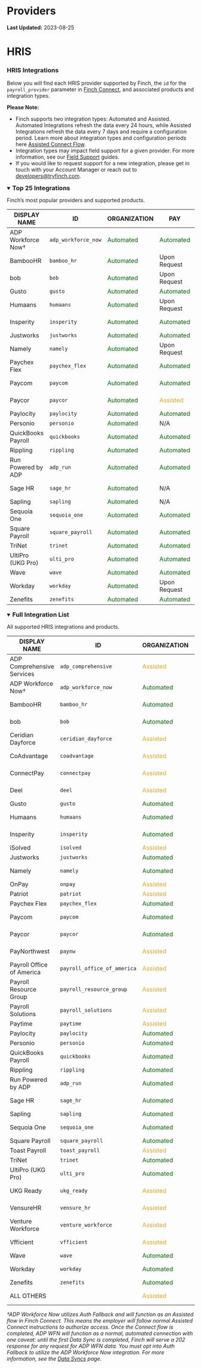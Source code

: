 # Providers

**Last Updated:** 2023-08-25

# HRIS

### HRIS Integrations

Below you will find each HRIS provider supported by Finch, the `id` for the `payroll_provider` parameter in [Finch Connect](../Integrating-with-Finch/Integrate-Finch-Connect/Overview.md), and associated products and integration types.

**Please Note:**

- Finch supports two integration types: Automated and Assisted. Automated Integrations refresh the data every 24 hours, while Assisted Integrations refresh the data every 7 days and require a configuration period. Learn more about integration types and configuration periods here [Assisted Connect Flow](../Product-Guides/Assisted-Connect-Flow.md).
- Integration types may impact field support for a given provider. For more information, see our [Field Support](Field-Support/Compatibility.md) guides.
- If you would like to request support for a new integration, please get in touch with your Account Manager or reach out to developers@tryfinch.com.

<details open>
<summary><h3 style="display:inline">Top 25 Integrations</strong></summary>

Finch’s most popular providers and supported products.

| DISPLAY NAME | ID | ORGANIZATION | PAY | BENEFITS |
| --- | --- | --- | --- | --- |
| ADP Workforce Now† | `adp_workforce_now` |  <span style="color:darkgreen">Automated</span> |  <span style="color:darkgreen">Automated</span> | <span style="color:goldenrod">Assisted</span> |
| BambooHR | `bamboo_hr` |  <span style="color:darkgreen">Automated</span> | Upon Request | <span style="color:goldenrod">Assisted</span> |
| bob | `bob` |  <span style="color:darkgreen">Automated</span> | Upon Request | N/A |
| Gusto | `gusto` |  <span style="color:darkgreen">Automated</span> |  <span style="color:darkgreen">Automated</span> |  <span style="color:darkgreen">Automated</span> |
| Humaans | `humaans` |  <span style="color:darkgreen">Automated</span> | Upon Request | N/A |
| Insperity | `insperity` |  <span style="color:darkgreen">Automated</span> |  <span style="color:darkgreen">Automated</span> | Upon Request |
| Justworks | `justworks` |  <span style="color:darkgreen">Automated</span> |  <span style="color:darkgreen">Automated</span> | <span style="color:goldenrod">Assisted</span> |
| Namely | `namely` |  <span style="color:darkgreen">Automated</span> | Upon Request | Upon Request |
| Paychex Flex | `paychex_flex` |  <span style="color:darkgreen">Automated</span> |  <span style="color:darkgreen">Automated</span> | <span style="color:goldenrod">Assisted</span> |
| Paycom | `paycom` |  <span style="color:darkgreen">Automated</span> |  <span style="color:darkgreen">Automated</span> | Upon Request |
| Paycor | `paycor` |  <span style="color:darkgreen">Automated</span> | <span style="color:goldenrod">Assisted</span> | Upon Request |
| Paylocity | `paylocity` |  <span style="color:darkgreen">Automated</span> |  <span style="color:darkgreen">Automated</span> | <span style="color:goldenrod">Assisted</span> |
| Personio | `personio` |  <span style="color:darkgreen">Automated</span> | N/A | N/A |
| QuickBooks Payroll | `quickbooks` |  <span style="color:darkgreen">Automated</span> |  <span style="color:darkgreen">Automated</span> | <span style="color:goldenrod">Assisted</span> |
| Rippling | `rippling` |  <span style="color:darkgreen">Automated</span> |  <span style="color:darkgreen">Automated</span> | N/A |
| Run Powered by ADP | `adp_run` |  <span style="color:darkgreen">Automated</span> |  <span style="color:darkgreen">Automated</span> | <span style="color:goldenrod">Assisted</span> |
| Sage HR | `sage_hr` |  <span style="color:darkgreen">Automated</span> | N/A | Upon Request |
| Sapling | `sapling` |  <span style="color:darkgreen">Automated</span> | N/A | N/A |
| Sequoia One | `sequoia_one` |  <span style="color:darkgreen">Automated</span> |  <span style="color:darkgreen">Automated</span> | Upon Request |
| Square Payroll | `square_payroll` |  <span style="color:darkgreen">Automated</span> |  <span style="color:darkgreen">Automated</span> | <span style="color:goldenrod">Assisted</span> |
| TriNet | `trinet` |  <span style="color:darkgreen">Automated</span> |  <span style="color:darkgreen">Automated</span> |  <span style="color:darkgreen">Automated</span> |
| UltiPro (UKG Pro) | `ulti_pro` |  <span style="color:darkgreen">Automated</span> |  <span style="color:darkgreen">Automated</span> | Upon Request |
| Wave | `wave` |  <span style="color:darkgreen">Automated</span> |  <span style="color:darkgreen">Automated</span> | <span style="color:goldenrod">Assisted</span> |
| Workday | `workday` |  <span style="color:darkgreen">Automated</span> | Upon Request | Upon Request |
| Zenefits | `zenefits` |  <span style="color:darkgreen">Automated</span> |  <span style="color:darkgreen">Automated</span> | <span style="color:goldenrod"><span style="color:goldenrod">Assisted</span></span> |

</details>

<details open>
<summary><h3 style="display:inline">Full Integration List</strong></summary>

All supported HRIS integrations and products.

| DISPLAY NAME | ID | ORGANIZATION | PAY | BENEFITS |
| --- | --- | --- | --- | --- |
| ADP Comprehensive Services | `adp_comprehensive` | <span style="color:goldenrod">Assisted</span> | <span style="color:goldenrod">Assisted</span> | Upon Request |
| ADP Workforce Now† | `adp_workforce_now` |  <span style="color:darkgreen">Automated</span> |  <span style="color:darkgreen">Automated</span> | <span style="color:goldenrod">Assisted</span> |
| BambooHR | `bamboo_hr` |  <span style="color:darkgreen">Automated</span> | Upon Request | <span style="color:goldenrod">Assisted</span> |
| bob | `bob` |  <span style="color:darkgreen">Automated</span> | Upon Request | N/A |
| Ceridian Dayforce | `ceridian_dayforce` | <span style="color:goldenrod">Assisted</span> | <span style="color:goldenrod">Assisted</span> | Upon Request |
| CoAdvantage | `coadvantage` | <span style="color:goldenrod">Assisted</span> | Upon Request | Upon Request |
| ConnectPay | `connectpay` | <span style="color:goldenrod">Assisted</span> | Upon Request | <span style="color:goldenrod">Assisted</span> |
| Deel | `deel` | <span style="color:goldenrod">Assisted</span> | Upon Request | Upon Request |
| Gusto | `gusto` |  <span style="color:darkgreen">Automated</span> |  <span style="color:darkgreen">Automated</span> |  <span style="color:darkgreen">Automated</span> |
| Humaans | `humaans` |  <span style="color:darkgreen">Automated</span> | Upon Request | N/A |
| Insperity | `insperity` |  <span style="color:darkgreen">Automated</span> |  <span style="color:darkgreen">Automated</span> | Upon Request |
| iSolved | `isolved` | <span style="color:goldenrod">Assisted</span> | <span style="color:goldenrod">Assisted</span> | <span style="color:goldenrod">Assisted</span> |
| Justworks | `justworks` |  <span style="color:darkgreen">Automated</span> |  <span style="color:darkgreen">Automated</span> | <span style="color:goldenrod">Assisted</span> |
| Namely | `namely` |  <span style="color:darkgreen">Automated</span> | Upon Request | Upon Request |
| OnPay | `onpay` | <span style="color:goldenrod">Assisted</span> | <span style="color:goldenrod">Assisted</span> | <span style="color:goldenrod">Assisted</span> |
| Patriot | `patriot` | <span style="color:goldenrod">Assisted</span> | <span style="color:goldenrod">Assisted</span> | <span style="color:goldenrod">Assisted</span> |
| Paychex Flex | `paychex_flex` |  <span style="color:darkgreen">Automated</span> |  <span style="color:darkgreen">Automated</span> | <span style="color:goldenrod">Assisted</span> |
| Paycom | `paycom` |  <span style="color:darkgreen">Automated</span> |  <span style="color:darkgreen">Automated</span> | Upon Request |
| Paycor | `paycor` |  <span style="color:darkgreen">Automated</span> | <span style="color:goldenrod">Assisted</span> | Upon Request |
| PayNorthwest | `paynw` | <span style="color:goldenrod">Assisted</span> | <span style="color:goldenrod">Assisted</span> | Upon Request |
| Payroll Office of America | `payroll_office_of_america` | <span style="color:goldenrod">Assisted</span> | <span style="color:goldenrod">Assisted</span> | <span style="color:goldenrod">Assisted</span> |
| Payroll Resource Group | `payroll_resource_group` | <span style="color:goldenrod">Assisted</span> | Upon Request | Upon Request |
| Payroll Solutions | `payroll_solutions` | <span style="color:goldenrod">Assisted</span> | <span style="color:goldenrod">Assisted</span> | Upon Request |
| Paytime | `paytime` | <span style="color:goldenrod">Assisted</span> | <span style="color:goldenrod">Assisted</span> | <span style="color:goldenrod">Assisted</span> |
| Paylocity | `paylocity` |  <span style="color:darkgreen">Automated</span> |  <span style="color:darkgreen">Automated</span> | <span style="color:goldenrod">Assisted</span> |
| Personio | `personio` |  <span style="color:darkgreen">Automated</span> | N/A | N/A |
| QuickBooks Payroll | `quickbooks` |  <span style="color:darkgreen">Automated</span> |  <span style="color:darkgreen">Automated</span> | <span style="color:goldenrod">Assisted</span> |
| Rippling | `rippling` |  <span style="color:darkgreen">Automated</span> |  <span style="color:darkgreen">Automated</span> | N/A |
| Run Powered by ADP | `adp_run` |  <span style="color:darkgreen">Automated</span> |  <span style="color:darkgreen">Automated</span> | <span style="color:goldenrod">Assisted</span> |
| Sage HR | `sage_hr` |  <span style="color:darkgreen">Automated</span> | N/A | Upon Request |
| Sapling | `sapling` |  <span style="color:darkgreen">Automated</span> | N/A | N/A |
| Sequoia One | `sequoia_one` |  <span style="color:darkgreen">Automated</span> |  <span style="color:darkgreen">Automated</span> | Upon Request |
| Square Payroll | `square_payroll` |  <span style="color:darkgreen">Automated</span> |  <span style="color:darkgreen">Automated</span> | <span style="color:goldenrod">Assisted</span> |
| Toast Payroll | `toast_payroll` | <span style="color:goldenrod">Assisted</span> | <span style="color:goldenrod">Assisted</span> | <span style="color:goldenrod">Assisted</span> |
| TriNet | `trinet` |  <span style="color:darkgreen">Automated</span> |  <span style="color:darkgreen">Automated</span> |  <span style="color:darkgreen">Automated</span> |
| UltiPro (UKG Pro) | `ulti_pro` |  <span style="color:darkgreen">Automated</span> |  <span style="color:darkgreen">Automated</span> | Upon Request |
| UKG Ready | `ukg_ready` | <span style="color:goldenrod">Assisted</span> | <span style="color:goldenrod">Assisted</span> | Upon Request |
| VensureHR | `vensure_hr` | <span style="color:goldenrod">Assisted</span> | <span style="color:goldenrod">Assisted</span> | <span style="color:red">Not Supported</span> |
| Venture Workforce | `venture_workforce` | <span style="color:goldenrod">Assisted</span> | <span style="color:goldenrod">Assisted</span> | <span style="color:red">Not Supported</span> |
| Vfficient | `vfficient` | <span style="color:goldenrod">Assisted</span> | <span style="color:goldenrod">Assisted</span> | <span style="color:red">Not Supported</span> |
| Wave | `wave` |  <span style="color:darkgreen">Automated</span> |  <span style="color:darkgreen">Automated</span> | <span style="color:goldenrod">Assisted</span> |
| Workday | `workday` |  <span style="color:darkgreen">Automated</span> | Upon Request | Upon Request |
| Zenefits | `zenefits` |  <span style="color:darkgreen">Automated</span> |  <span style="color:darkgreen">Automated</span> | <span style="color:goldenrod"><span style="color:goldenrod">Assisted</span></span> |
| ALL OTHERS |  | <span style="color:goldenrod">Assisted</span> | Upon Request | Upon Request |

</details>

*†ADP Workforce Now utilizes Auth Fallback and will function as an Assisted flow in Finch Connect. This means the employer will follow normal Assisted Connect instructions to authorize access. Once the Connect flow is completed, ADP WFN will function as a normal, automated connection with one caveat: until the first Data Sync is completed, Finch will serve a 202 response for any request for ADP WFN data. You must opt into Auth Fallback to utilize the ADP Workforce Now integration. For more information, see the [Data Syncs](Data-Syncs.md) page.*

